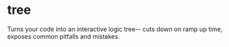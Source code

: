 # tree
Turns your code into an interactive logic tree-- cuts down on ramp up time, exposes common pitfalls and mistakes.
